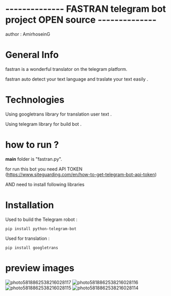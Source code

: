 
# -------------- FASTRAN telegram bot project OPEN source --------------


author : AmirhoseinG 
    
  
# General Info

fastran is a wonderful translator on the telegram platform.

fastran auto detect your text language and traslate your text easily .

# Technologies

Using googletrans library for translation user text  .

Using telegram library for build bot .

# how to run ?

__main__ folder is "fastran.py".

for run this bot you need API TOKEN (https://www.siteguarding.com/en/how-to-get-telegram-bot-api-token)

AND need to install following libraries

# Installation

Used to build the Telegram robot :

    pip install python-telegram-bot

Used for translation :

    pip install googletrans

# preview images

![photo5818862538216028117](https://user-images.githubusercontent.com/103039373/173038471-652899de-7dd0-4b3e-a51f-0cdb2a610aed.png)  ![photo5818862538216028116](https://user-images.githubusercontent.com/103039373/173039116-4a511d42-f111-4978-8753-59e4fcea4a59.png)  ![photo5818862538216028115](https://user-images.githubusercontent.com/103039373/173039187-3ff69ef7-ca13-4276-9822-d624561a7e19.png)  ![photo5818862538216028114](https://user-images.githubusercontent.com/103039373/173039455-a98e0ea1-a9bb-4aed-bf1d-6ea29d529d31.png) 



